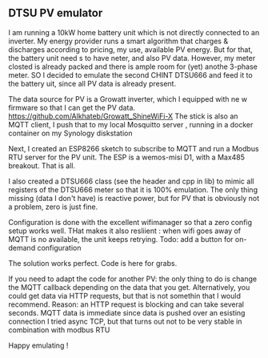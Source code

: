 ## DTSU PV emulator

I am running a 10kW home battery unit which is not directly connected to an inverter. My energy provider runs a smart algorithm that charges & discharges according to pricing, my use, available  PV energy.
But for that, the battery unit need s to have neter, and also PV data. 
However, my  meter closted is already packed and there is ample room for  (yet) anothe 3-phase meter. SO I decided to emulate the second CHINT DTSU666 and feed it to the battery uit, since all PV data is already present.

The data source for PV is a Growatt inverter, which I equipped with  ne w firmware so that I can get the PV data.  https://github.com/Alkhateb/Growatt_ShineWiFi-X
The stick is also an MQTT client, I push that to my local Mosquitto server , running in a docker container on my Synology diskstation

Next, I created an ESP8266 sketch to subscribe to MQTT and run a Modbus RTU server for the PV unit. The ESP is a wemos-misi D1, with a Max485 breakout. That is all.

I also created a DTSU666 class (see the header and cpp in lib) to mimic all registers of the  DTSU666 meter so that it is 100% emulation. 
The only thing missing (data I don't have) is reactive power, but for  PV that is obviously not a problem, zero is just fine.

Configuration is done with the excellent wifimanager so that a zero config setup works well. THat makes it also resliient : when wifi goes away of MQTT is no available, the unit keeps retrying.
Todo: add a button for on-demand configuration

The solution works perfect. Code is here for grabs.

If you need to adapt the code for another PV:  the only thing to do is change the MQTT callback depending on the data that you get. Alternatively, you could get data via HTTP requests, but that is not somethin that I would recommend. 
Reason: an HTTP request is blocking and can take several seconds. MQTT data is immediate since data is pushed over an esisting connection
I tried async TCP, but that turns out not to be very stable in combination with modbus RTU

Happy emulating !
